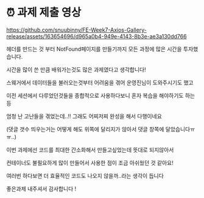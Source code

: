 # ⏰ 과제 제출 영상


https://github.com/snuubinny/FE-Week7-Axios-Gallery-release/assets/163654696/d965a0b4-949e-4143-8b3e-ae3a130dd766


헤더를 만드는 것 부터 NotFound페이지를 만들기까지 모든 과정에 많은 시간을 투자했습니다.

시간을 많이 쓴 만큼 배워가는것도 많은 과제였다고 생각합니다!

스웨거에서 데이터들을 불러오는것부터 어려움을 겪어 운영진님이 도와주시기도 했고

이전 세션에서 다루었던것들을 종합적으로 사용하다보니 혼자 복습을 해야하기도 하는 등 

엄청 난 고난들을 겪었는데..!! 그래도 어찌저찌 완성을 해서 다행이네요

(댓글 갯수 띄우는거는 어떻게 해도 위쪽에 달리지가 않아서 댓글 창쪽에 달았습니다ㅠㅠ..)

이번 과제에선 코드를 최대한 간소화해서 만들고싶었는데 뜻대로 되지않아서

컨테이너도 불필요하게 많이 만들어서 사용한 점이 조금 아쉬웠던 것 같아요!

여러번 하다보면 더 효율적인 코드도 나오지 않을까..라는 생각이 듭니다

좋은과제 내주셔서 감사합니다 !




